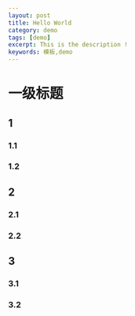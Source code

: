 ```yaml
---
layout: post
title: Hello World
category: demo
tags: [demo]
excerpt: This is the description !
keywords: 模板,demo
---
```


# 一级标题

## 1
### 1.1
### 1.2
## 2
### 2.1
### 2.2
## 3
### 3.1
### 3.2


